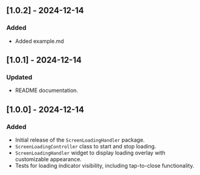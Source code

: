 ## [1.0.2] - 2024-12-14
### Added
- Added example.md

## [1.0.1] - 2024-12-14
### Updated
- README documentation.

## [1.0.0] - 2024-12-14
### Added
- Initial release of the `ScreenLoadingHandler` package.
- `ScreenLoadingController` class to start and stop loading.
- `ScreenLoadingHandler` widget to display loading overlay with customizable appearance.
- Tests for loading indicator visibility, including tap-to-close functionality.
